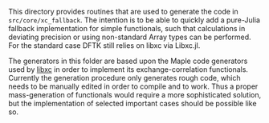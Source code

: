 This directory provides routines that are used to generate the code in
`src/core/xc_fallback`. The intention is to be able to quickly add a
pure-Julia fallback implementation for simple functionals, such that
calculations in deviating precision or using non-standard Array types
can be performed. For the standard case DFTK still relies on libxc via Libxc.jl.

The generators in this folder are based upon the Maple code generators
used by [libxc](https://tddft.org/programs/libxc) in order to
implement its exchange-correlation functionals. Currently the
generation procedure only generates rough code, which needs to be
manually edited in order to compile and to work. Thus a proper
mass-generation of functionals would require a more sophisticated
solution, but the implementation of selected important cases should be
possible like so.
